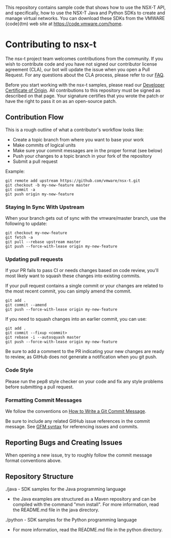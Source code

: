 This repository contains sample code that shows how to use the NSX-T API, and
specifically, how to use the NSX-T Java and Python SDKs to create and manage
virtual networks. You can download these SDKs from the VMWARE {code}(tm) web
site at https://code.vmware.com/home.

# Contributing to nsx-t

The nsx-t project team welcomes contributions from the community.
If you wish to contribute code and you have not signed our
contributor license agreement (CLA), our bot will update the
issue when you open a Pull Request. For any questions about the
CLA process, please refer to our
[FAQ](https://cla.vmware.com/faq).

Before you start working with the nsx-t samples, please read our
[Developer Certificate of Origin](https://cla.vmware.com/dco).
All contributions to this repository must be signed as described
on that page. Your signature certifies that you wrote the patch
or have the right to pass it on as an open-source patch.

## Contribution Flow

This is a rough outline of what a contributor's workflow looks like:

- Create a topic branch from where you want to base your work
- Make commits of logical units
- Make sure your commit messages are in the proper format (see below)
- Push your changes to a topic branch in your fork of the repository
- Submit a pull request

Example:

``` shell
git remote add upstream https://github.com/vmware/nsx-t.git
git checkout -b my-new-feature master
git commit -a
git push origin my-new-feature
```

### Staying In Sync With Upstream

When your branch gets out of sync with the vmware/master branch,
use the following to update:

``` shell
git checkout my-new-feature
git fetch -a
git pull --rebase upstream master
git push --force-with-lease origin my-new-feature
```

### Updating pull requests

If your PR fails to pass CI or needs changes based on code review, you'll most likely want to squash these changes into
existing commits.

If your pull request contains a single commit or your changes are related to the most recent commit, you can simply
amend the commit.

``` shell
git add .
git commit --amend
git push --force-with-lease origin my-new-feature
```

If you need to squash changes into an earlier commit, you can use:

``` shell
git add .
git commit --fixup <commit>
git rebase -i --autosquash master
git push --force-with-lease origin my-new-feature
```

Be sure to add a comment to the PR indicating your new changes are ready to review, as GitHub does not generate a
notification when you git push.

### Code Style

Please run the pep8 style checker on your code and fix any style
problems before submitting a pull request.

### Formatting Commit Messages

We follow the conventions on [How to Write a Git Commit
Message](http://chris.beams.io/posts/git-commit/).

Be sure to include any related GitHub issue references in the
commit message.  See [GFM
syntax](https://guides.github.com/features/mastering-markdown/#GitHub-flavored-markdown)
for referencing issues and commits.

## Reporting Bugs and Creating Issues

When opening a new issue, try to roughly follow the commit message format conventions above.

## Repository Structure

./java - SDK samples for the Java programming language
  - the Java examples are structured as a Maven repository and can be
    compiled with the command "mvn install". For more information, read
    the README.md file in the java directory.

./python - SDK samples for the Python programming language
  - For more information, read the README.md file in the python directory.


